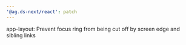 ```yaml
---
'@ag.ds-next/react': patch
---
```


app-layout: Prevent focus ring from being cut off by screen edge and sibling links
